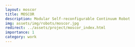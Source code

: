 ```yaml
---
layout: moscor
title: MOSCOR
description: Modular Self-reconfigurable Continuum Robot
img: assets/img/robots/moscor.jpg
redirect: ../assets/project/moscor_index.html
importance: 1
category: work
---
```


<!-- <head>
  <meta http-equiv="refresh" content="0; url=moscor_index.html" />
</head>

If you are not redirected, <a href="moscor_index.html">click here</a>. -->